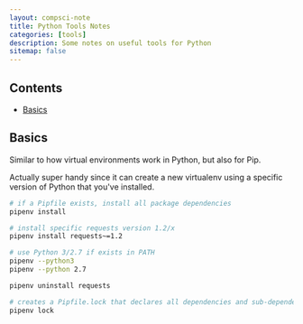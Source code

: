 ```yaml
---
layout: compsci-note
title: Python Tools Notes
categories: [tools]
description: Some notes on useful tools for Python
sitemap: false
---
```


## Contents

* [Basics](#basics)

## Basics

Similar to how virtual environments work in Python, but also for Pip.

Actually super handy since it can create a new virtualenv using a specific version of Python that you've installed.

```bash
# if a Pipfile exists, install all package dependencies
pipenv install

# install specific requests version 1.2/x
pipenv install requests~=1.2

# use Python 3/2.7 if exists in PATH
pipenv --python3
pipenv --python 2.7

pipenv uninstall requests

# creates a Pipfile.lock that declares all dependencies and sub-dependencies versions, hashes etc.
pipenv lock
```
